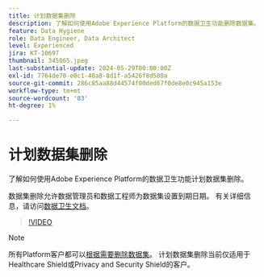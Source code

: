 ```yaml
---
title: 计划数据集删除
description: 了解如何使用Adobe Experience Platform的数据卫生功能删除数据集。
feature: Data Hygiene
role: Data Engineer, Data Architect
level: Experienced
jira: KT-10697
thumbnail: 345065.jpeg
last-substantial-update: 2024-05-29T00:00:00Z
exl-id: 7764de70-e0c1-48a8-8d1f-a5426f8d580a
source-git-commit: 286c85aa88d44574f00ded67f0de8e0c945a153e
workflow-type: tm+mt
source-wordcount: '83'
ht-degree: 1%

---
```


# 计划数据集删除

了解如何使用Adobe Experience Platform的数据卫生功能计划数据集删除。

数据集删除允许数据管理员和数据工程师为数据集设置到期日期。 有关详细信息，请访问[数据卫生文档](https://experienceleague.adobe.com/docs/experience-platform/hygiene/home.html?lang=zh-Hans)。


>[!VIDEO](https://video.tv.adobe.com/v/3430306?learn=on&enablevpops&captions=chi_hans)

>[!NOTE]
>
> 所有Platform客户都可以[根据需要删除数据集](https://experienceleague.adobe.com/docs/experience-platform/catalog/datasets/user-guide.html?lang=zh-Hans#delete)。 计划数据集删除当前仅适用于Healthcare Shield或Privacy and Security Shield的客户。
